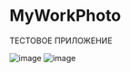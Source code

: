# MyWorkPhoto
ТЕСТОВОЕ ПРИЛОЖЕНИЕ

![image](https://user-images.githubusercontent.com/93910990/189708128-49a8f032-ac0e-41a7-ab76-b0060460f1f9.png)
![image](https://user-images.githubusercontent.com/93910990/189708386-f4986df8-80b3-4649-941a-a9445f1523c1.png)
